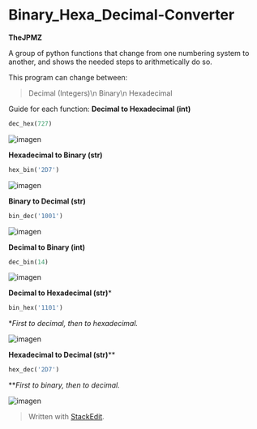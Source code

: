 # Binary_Hexa_Decimal-Converter
**TheJPMZ**

A group of python functions that change from one numbering system to another, and shows the needed steps to arithmetically do so.

This program can change between:
>Decimal (Integers)\n
>Binary\n
>Hexadecimal

Guide for each function:
**Decimal to Hexadecimal (int)**
```python
dec_hex(727) 
```
![imagen](https://user-images.githubusercontent.com/64183934/132123647-4ee347ef-ce9e-4b31-80c2-63d776e21f23.png)

**Hexadecimal to Binary (str)**
```python
hex_bin('2D7') 
```
![imagen](https://user-images.githubusercontent.com/64183934/132123651-4e545cc0-069c-46f6-95fe-a90729950c7a.png)

**Binary to Decimal (str)**
```python
bin_dec('1001')
```
![imagen](https://user-images.githubusercontent.com/64183934/132123660-3d9851da-c2fe-4121-9e10-6265a54a2c34.png)

**Decimal to Binary (int)**
```python
dec_bin(14)
```
![imagen](https://user-images.githubusercontent.com/64183934/132123663-fae5bc6b-faf6-4bce-b643-3541b52f6adb.png)

**Decimal to Hexadecimal (str)***
```python
bin_hex('1101')
```
**First to decimal, then to hexadecimal.* 

![imagen](https://user-images.githubusercontent.com/64183934/132123677-9d0059a7-54ce-460a-83d0-da5df029ad26.png)

**Hexadecimal to Decimal (str)****
```python
hex_dec('2D7')
```
***First to binary, then to decimal.*

![imagen](https://user-images.githubusercontent.com/64183934/132123681-123477cc-ffb6-43e2-9afb-0c8573d09c51.png)






> Written with [StackEdit](https://stackedit.io/).
